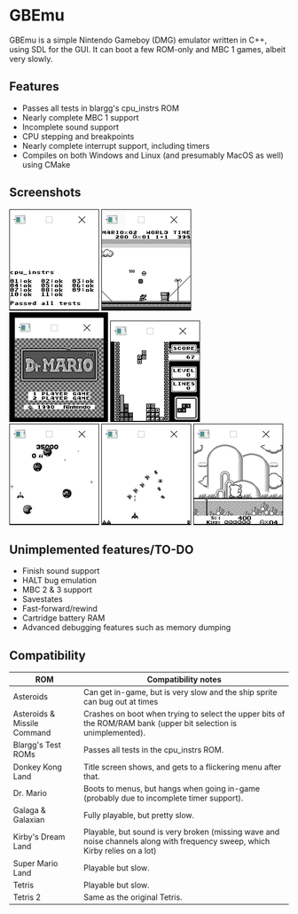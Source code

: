 # GBEmu

GBEmu is a simple Nintendo Gameboy (DMG) emulator written in C++, using SDL for the GUI. It can boot a few ROM-only and MBC 1 games, albeit very slowly.

## Features
 - Passes all tests in blargg's cpu_instrs ROM
 - Nearly complete MBC 1 support
 - Incomplete sound support
 - CPU stepping and breakpoints
 - Nearly complete interrupt support, including timers
 - Compiles on both Windows and Linux (and presumably MacOS as well) using CMake

## Screenshots

![Blargg's test ROM](screenshots/blarggs.png)
![Super Mario Land](screenshots/sml.png)
![Dr. Mario](screenshots/drMario.png)
![Tetris](screenshots/tetris.png)
![Asteroids](screenshots/asteroids.png)
![Galaga](screenshots/galaga.png)
![Kirby](screenshots/kirby.png)

## Unimplemented features/TO-DO
  - Finish sound support
  - HALT bug emulation
  - MBC 2 & 3 support
  - Savestates
  - Fast-forward/rewind
  - Cartridge battery RAM
  - Advanced debugging features such as memory dumping 


## Compatibility
| ROM                         | Compatibility notes                                                                                                                                                                                   |
|-----------------------------|-------------------------------------------------------------------------------------------------------------------------------------------------------------------------------------------------------|
| Asteroids                   | Can get in-game, but is very slow and the ship sprite can bug out at times                                                                                                                      |
| Asteroids & Missile Command | Crashes on boot when trying to select the upper bits of the ROM/RAM bank (upper bit selection is unimplemented). 
| Blargg's Test ROMs          | Passes all tests in the cpu_instrs ROM.
| Donkey Kong Land            | Title screen shows, and gets to a flickering menu after that.                                                                                                             |
| Dr. Mario                   | Boots to menus, but hangs when going in-game (probably due to incomplete timer support).                                                                                                              |
| Galaga & Galaxian           | Fully playable, but pretty slow.                                                                                                                                                                                     |
| Kirby's Dream Land          | Playable, but sound is very broken (missing wave and noise channels along with frequency sweep, which Kirby relies on a lot)			 |
| Super Mario Land            | Playable but slow.			 |
| Tetris                      | Playable but slow.                                                                                                                                    |
| Tetris 2                    | Same as the original Tetris.                                                                                                                                                                            |
 
